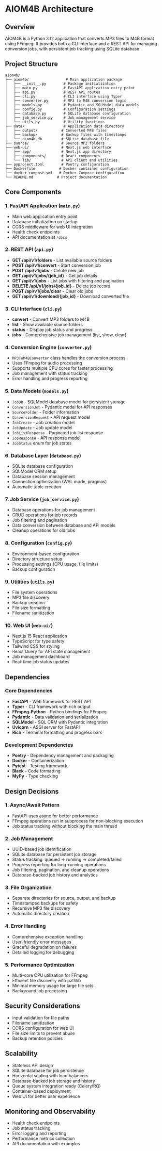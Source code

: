 # AIOM4B Architecture

## Overview

AIOM4B is a Python 3.12 application that converts MP3 files to M4B format using FFmpeg. It provides both a CLI interface and a REST API for managing conversion jobs, with persistent job tracking using SQLite database.

## Project Structure

```
aiom4b/
├── aiom4b/                 # Main application package
│   ├── __init__.py        # Package initialization
│   ├── main.py            # FastAPI application entry point
│   ├── api.py             # REST API routes
│   ├── cli.py             # CLI interface using Typer
│   ├── converter.py       # MP3 to M4B conversion logic
│   ├── models.py          # Pydantic and SQLModel data models
│   ├── config.py          # Configuration settings
│   ├── database.py        # SQLite database configuration
│   ├── job_service.py     # Job management service
│   └── utils.py           # Utility functions
├── data/                  # Application data directory
│   ├── output/           # Converted M4B files
│   ├── backup/           # Backup files with timestamps
│   └── aiom4b.db         # SQLite database file
├── source/               # Source MP3 folders
├── web-ui/               # Next.js web interface
│   ├── app/              # Next.js app directory
│   ├── components/       # React components
│   └── lib/              # API client and utilities
├── pyproject.toml        # Poetry configuration
├── Dockerfile           # Docker container configuration
├── docker-compose.yml   # Docker Compose configuration
└── README.md           # Project documentation
```

## Core Components

### 1. FastAPI Application (`main.py`)

- Main web application entry point
- Database initialization on startup
- CORS middleware for web UI integration
- Health check endpoints
- API documentation at `/docs`

### 2. REST API (`api.py`)

- **GET /api/v1/folders** - List available source folders
- **POST /api/v1/convert** - Start conversion job
- **POST /api/v1/jobs** - Create new job
- **GET /api/v1/jobs/{job_id}** - Get job details
- **GET /api/v1/jobs** - List jobs with filtering and pagination
- **DELETE /api/v1/jobs/{job_id}** - Delete job record
- **POST /api/v1/jobs/clear** - Clear old jobs
- **GET /api/v1/download/{job_id}** - Download converted file

### 3. CLI Interface (`cli.py`)

- **convert** - Convert MP3 folders to M4B
- **list** - Show available source folders
- **status** - Display job status and progress
- **jobs** - Comprehensive job management (list, show, clear)

### 4. Conversion Engine (`converter.py`)

- `MP3ToM4BConverter` class handles the conversion process
- Uses FFmpeg for audio processing
- Supports multiple CPU cores for faster processing
- Job management with status tracking
- Error handling and progress reporting

### 5. Data Models (`models.py`)

- `JobDB` - SQLModel database model for persistent storage
- `ConversionJob` - Pydantic model for API responses
- `SourceFolder` - Folder information
- `ConversionRequest` - API request model
- `JobCreate` - Job creation model
- `JobUpdate` - Job update model
- `JobListResponse` - Paginated job list response
- `JobResponse` - API response model
- `JobStatus` enum for job states

### 6. Database Layer (`database.py`)

- SQLite database configuration
- SQLModel ORM setup
- Database session management
- Connection optimization (WAL mode, pragmas)
- Automatic table creation

### 7. Job Service (`job_service.py`)

- Database operations for job management
- CRUD operations for job records
- Job filtering and pagination
- Data conversion between database and API models
- Cleanup operations for old jobs

### 8. Configuration (`config.py`)

- Environment-based configuration
- Directory structure setup
- Processing settings (CPU usage, file limits)
- Backup configuration

### 9. Utilities (`utils.py`)

- File system operations
- MP3 file discovery
- Backup creation
- File size formatting
- Filename sanitization

### 10. Web UI (`web-ui/`)

- Next.js 15 React application
- TypeScript for type safety
- Tailwind CSS for styling
- React Query for API state management
- Job management dashboard
- Real-time job status updates

## Dependencies

### Core Dependencies

- **FastAPI** - Web framework for REST API
- **Typer** - CLI framework with rich output
- **FFmpeg-Python** - Python bindings for FFmpeg
- **Pydantic** - Data validation and serialization
- **SQLModel** - SQL ORM with Pydantic integration
- **Uvicorn** - ASGI server for FastAPI
- **Rich** - Terminal formatting and progress bars

### Development Dependencies

- **Poetry** - Dependency management and packaging
- **Docker** - Containerization
- **Pytest** - Testing framework
- **Black** - Code formatting
- **MyPy** - Type checking

## Design Decisions

### 1. Async/Await Pattern

- FastAPI uses async for better performance
- FFmpeg operations run in subprocess for non-blocking execution
- Job status tracking without blocking the main thread

### 2. Job Management

- UUID-based job identification
- SQLite database for persistent job storage
- Status tracking: queued → running → completed/failed
- Progress reporting for long-running operations
- Job filtering, pagination, and cleanup operations
- Database-backed job history and analytics

### 3. File Organization

- Separate directories for source, output, and backup
- Timestamped backups for safety
- Recursive MP3 file discovery
- Automatic directory creation

### 4. Error Handling

- Comprehensive exception handling
- User-friendly error messages
- Graceful degradation on failures
- Detailed logging for debugging

### 5. Performance Optimization

- Multi-core CPU utilization for FFmpeg
- Efficient file discovery with pathlib
- Minimal memory usage for large file sets
- Background job processing

## Security Considerations

- Input validation for file paths
- Filename sanitization
- CORS configuration for web UI
- File size limits to prevent abuse
- Backup retention policies

## Scalability

- Stateless API design
- SQLite database for job persistence
- Horizontal scaling with load balancers
- Database-backed job storage and history
- Queue system integration ready (Celery/RQ)
- Container-based deployment
- Web UI for better user experience

## Monitoring and Observability

- Health check endpoints
- Job status tracking
- Error logging and reporting
- Performance metrics collection
- API documentation with examples
